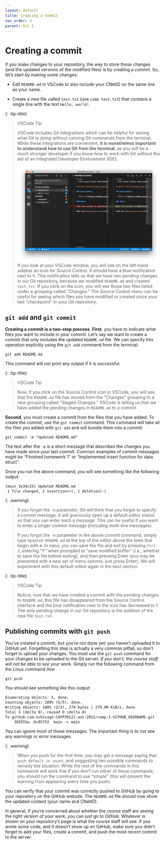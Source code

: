 ```yaml
---
layout: default
title: Creating a Commit
nav_order: 3
parent: Git I
---
```


# Creating a commit

If you make changes to your repository, the way to store those changes (and the updated versions of the modified files) is by creating a _commit_. So, let’s start by making some changes:

- Edit `README.md` in VSCode to also include your CNetID on the same line as your name.
    
- Create a new file called `test.txt` (use `code test.txt`) that contains a single line with the text `Hello, world!`.

{: .tip-title} 
> VSCode Tip
>
> VSCode includes Git integrations which can be helpful for seeing what Git is doing without running Git commands from the terminal. While these integrations are convenient, **it is nonetheless important to understand how to use Git from the terminal**, as you will be a much stronger developer if you know how to work with Git without the aid of an Integrated Developer Environment (IDE).
>
> ![VSCode Source Control Icon](../assets/img/vscode-source-code-icon.png)
> If you look at your VSCode window, you will see on the left-hand sidebar an icon for Source Control. It should have a blue notification next to it. This notification tells us that we have two pending changes in our Git repository, because we modified `README.md` and created `test.txt`. If you click on the icon, you will see those two files listed under a grouping called "Changes." The Source Control menu can be useful for seeing which files you have modified or created since your last "checkpoint" in your Git repository.

## `git add` and `git commit`

**Creating a commit is a two-step process**. **First**, you have to indicate what files you want to include in your commit. Let’s say we want to create a commit that only includes the updated `README.md` file. We can specify this operation explicitly using the `git add` command from the terminal:

```
git add README.md
```

This command will not print any output if it is successful.

{: .tip-title}
> VSCode Tip
> 
> Now, if you click on the Source Control icon in VSCode, you will see that the `README.md` file has moved from the "Changes" grouping to a new grouping called "Staged Changes." VSCode is telling us that we have added the pending changes in `README.md` to a commit.

**Second**, you must create a commit from the files that you have added. To create the commit, use the `git commit` command. This command will take all the files you added with `git add` and will bundle them into a commit:

```
git commit -m "Updated README.md"
```

The text after the `-m` is a short message that describes the changes you have made since your last commit. Common examples of commit messages might be “Finished homework 1” or “Implemented insert function for data struct”.


Once you run the above command, you will see something like the following output:

```
[main 3e39c15] Updated README.md
 1 file changed, 1 insertion(+), 1 deletion(-)
```

{: .warning}
> If you forget the `-m` parameter, Git will think that you forgot to specify a commit message. It will graciously open up a default editor (nano) so that you can enter such a message. This can be useful if you want to enter a longer commit message (including multi-line messages).
>
> If you forgot the `-m` parameter in the above commit command, simply type `Updated README.md` at the top of the editor above the lines that begin with `#`. In nano, you can save the file and exit by pressing `Ctrl-X`, entering “Y” when prompted to “save modified buffer” (i.e., whether to save the file before exiting), and then pressing Enter (you may be presented with a new set of menu options; just press Enter). We will experiment with this default editor again in the next section.

{: .tip-title}
> VSCode Tip
> 
> Notice, now that we have created a commit with the pending changes to `README.md`, this file has disappeared from the Source Control interface and the blue notification next to the icon has decreased to 1. The only pending change in our Git repository is the addition of the new file `test.txt`.

## Publishing commits with `git push`

You’ve created a commit, but you’re not done yet: you haven’t uploaded it to GitHub yet. Forgetting this step is actually a very common pitfall, so don’t forget to upload your changes. You must use the `git push` command for your changes to be uploaded to the Git server. _If you don’t, the course staff will not be able to see your work_. Simply run the following command from the Linux command-line:

```
git push
```

You should see something like this output:

```
Enumerating objects: 5, done.
Counting objects: 100% (5/5), done.
Writing objects: 100% (3/3), 279 bytes | 279.00 KiB/s, done.
Total 3 (delta 0), reused 0 (delta 0)
To github.com:uchicago-CAPP30121-aut-2022/camp-1-GITHUB_USERNAME.git
    392555e..0c85752  main -> main
```

You can ignore most of those messages. The important thing is to not see any warnings or error messages.

{: .warning} 
> When you push for the first time, you may get a message saying that `push.default is unset`, and suggesting two possible commands to remedy the situation. While the rest of the commands in this homework will work fine if you don’t run either of these commands, you should run the command to use “simple” (this will prevent the warning from appearing every time you push).

You can verify that your commit was correctly pushed to GitHub by going to your repository on the GitHub website. The `README.md` file should now show the updated content (your name and CNetID).

In general, if you’re concerned about whether the course staff are seeing the right version of your work, you can just go to GitHub. Whatever is shown on your repository’s page is what the course staff will see. If you wrote some code, and it doesn’t show up on GitHub, make sure you didn’t forget to add your files, create a commit, and push the most recent commit to the server.
